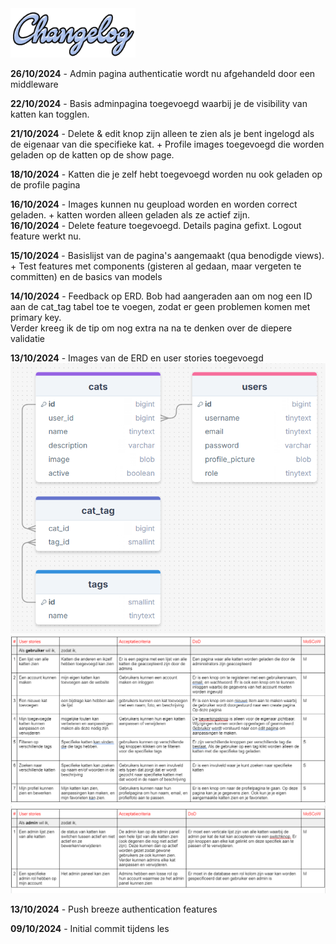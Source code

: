 <img src="./changelog_img/changelog.png" alt="drawing" width="200"/>

**26/10/2024** - Admin pagina authenticatie wordt nu afgehandeld door een middleware

**22/10/2024** - Basis adminpagina toegevoegd waarbij je de visibility van katten kan togglen.

**21/10/2024** - Delete & edit knop zijn alleen te zien als je bent ingelogd als de eigenaar van die specifieke kat. + Profile images toegevoegd die worden geladen op de katten op de show page.

**18/10/2024** - Katten die je zelf hebt toegevoegd worden nu ook geladen op de profile pagina

**16/10/2024** - Images kunnen nu geupload worden en worden correct geladen. + katten worden alleen geladen als ze actief zijn.<br>
**16/10/2024** - Delete feature toegevoegd. Details pagina gefixt. Logout feature werkt nu.

**15/10/2024** - Basislijst van de pagina's aangemaakt (qua benodigde views). + Test features met components (gisteren al gedaan, maar
vergeten te committen) en de basics van models 

**14/10/2024** - Feedback op ERD. Bob had aangeraden aan om nog een ID aan de cat_tag tabel toe te voegen, zodat er geen problemen komen met primary key. <br>
Verder kreeg ik de tip om nog extra na na te denken over de diepere validatie<br>

**13/10/2024** - Images van de ERD en user stories toegevoegd <br>
![ERD afbeelding](/images/ERD.png) <br>
![User Stories Gebruiker](/images/userstories1.png) ![User Stories Admin](/images/userstories2.png)<br>

**13/10/2024** - Push breeze authentication features

**09/10/2024** - Initial commit tijdens les



